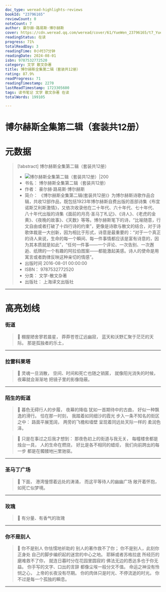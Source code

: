 ```yaml
---
doc_type: weread-highlights-reviews
bookId: "23796165"
reviewCount: 0
noteCount: 7
author: 豪尔赫·路易斯·博尔赫斯
cover: https://cdn.weread.qq.com/weread/cover/61/YueWen_23796165/t7_YueWen_23796165.jpg
readingStatus: 在读
progress: 71%
totalReadDay: 3
readingTime: 0小时37分钟
readingDate: 2024-08-01
isbn: 9787532772520
category: 文学 散文杂著
title: 博尔赫斯全集第二辑（套装共12册）
rating: 87.9%
readProgress: 71
readingTimestamp: 2270
lastReadTimestamp: 1723305600
tags: 读书笔记 文学 散文杂著 在读
totalWords: 199105

---
```


# 博尔赫斯全集第二辑（套装共12册）

# 元数据
> [!abstract] 博尔赫斯全集第二辑（套装共12册）
> - ![ 博尔赫斯全集第二辑（套装共12册）|200](https://cdn.weread.qq.com/weread/cover/61/YueWen_23796165/t7_YueWen_23796165.jpg)
> - 书名： 博尔赫斯全集第二辑（套装共12册）
> - 作者： 豪尔赫·路易斯·博尔赫斯
> - 简介： 《博尔赫斯全集第二辑(套装共12册)》为博尔赫斯诗歌作品合辑，共收12部作品，既包括1923年博尔赫斯自费出版的首部诗集《布宜诺斯艾利斯激情》，又依次收录他在二十年代、六十年代、七十年代、八十年代出版的诗集《面前的月亮·圣马丁札记》、《诗人》、《老虎的金黄》、《夜晚的故事》、《天数》等等。博尔赫斯笔下的诗，“比喻随意，行文自由或者打破了十四行诗的约束”，更像是诗歌与散文的结合，对于诗歌体裁是一大创新，因为相比于形式，诗意是最重要的：“对于一个真正的诗人来说，生命的每一个瞬间、每一件事情都应该是富有诗意的，因为其本质就是如此”，“任何一件事——一个评论、一次告别、一次邂逅、纸牌的一个有趣的阿拉伯图案——都能激起美感。诗人的使命是用寓言或者韵律反映这种亲切的情感”。
> - 出版时间 2016-08-01 00:00:00
> - ISBN： 9787532772520
> - 分类： 文学-散文杂著
> - 出版社： 上海译文出版社



---


# 高亮划线


### 街道


> 📌 棚屋陋舍寥若晨星，
   莽莽苍苍辽远幽寂，
   蓝天和沃野汇聚于茫茫的天际。
   那是孤独者的乐土，

---

### 拉雷科莱塔


> 📌 灵魂一旦消散，
   空间、时间和死亡也随之销匿，
   就像阳光消失的时候，
   夜幕就会渐渐地
   把镜子里的影像隐蔽。

---

### 陌生的街道


> 📌 暮色无碍行人的步履，
   夜幕的降临
   犹如一首期待中的古曲，
   好似一种飘逸的滑行。
   恰在那一时刻，
   我踏着如同细沙的霞光
   步入一条不知名的街区之中：
   路面平展宽阔，
   两旁的飞檐和墙壁
   呈现着同远处天际一样的
   柔润色泽。

> 📌 只是在事过之后我才想到：
   那夜色初上的街道与我无关，
   每幢楼舍都是烛台一具，
   人的生命在燃烧，
   好比是各不相同的蜡炬，
   我们向前跨出的每一步
   都是在髑髅地￼里驰驱。

---

### 圣马丁广场


> 📌 下面，
   港湾憧憬着远处的涛涌，
   而这平等待人的幽幽广场
   敞开着怀抱，如死亡似梦境。

---

### 玫瑰


> 📌 有分量、有香气的玫瑰

---

### 你不是别人


> 📌 你不是别人
   你怯懦地祈助的
   别人的著作救不了你；
   你不是别人，此刻你正身处
   自己的脚步编织起的迷宫的中心之地。
   耶稣或者苏格拉底
   所经历的磨难救不了你，
   就连日暮时分在花园里圆寂的
   佛法无边的悉达多也于你无益。
   你手写的文字、口出的言辞
   都像尘埃一般分文不值。
   命运之神没有怜悯之心，
   上帝的长夜没有尽期。
   你的肉体只是时光、不停流逝的时光。
   你不过是每一个孤独的瞬息。

---

